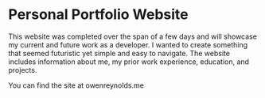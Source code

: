 # Personal Portfolio Website

This website was completed over the span of a few days and will showcase my current and future work as a developer. I wanted to create something that seemed futuristic yet simple and easy to navigate. The website includes information about me, my prior work experience, education, and projects.

You can find the site at owenreynolds.me

